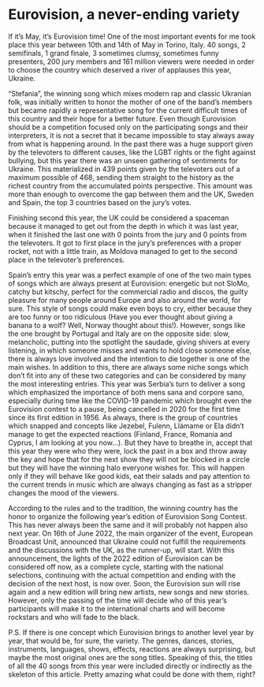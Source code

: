 # Eurovision, a never-ending variety

If it’s May, it’s Eurovision time! One of the most important events for me took place this year between 10th and 14th of May in Torino, Italy. 40 songs, 2 semifinals, 1 grand finale, 3 sometimes clumsy, sometimes funny presenters, 200 jury members and 161 million viewers were needed in order to choose the country which deserved a river of applauses this year, Ukraine. 

“Stefania”, the winning song which mixes modern rap and classic Ukranian folk, was initially written to honor the mother of one of the band’s members but became rapidly a representative song for the current difficult times of this country and their hope for a better future. Even though Eurovision should be a competition focused only on the participating songs and their interpreters, it is not a secret that it became impossible to stay always away from what is happening around. In the past there was a huge support given by the televoters to different causes, like the LGBT rights or the fight against bullying, but this year there was an unseen gathering of sentiments for Ukraine. This materialized in 439 points given by the televoters out of a maximum possible of 468, sending them straight to the history as the richest country from the accumulated points perspective. This amount was more than enough to overcome the gap between them and the UK, Sweden and Spain, the top 3 countries based on the jury’s votes. 

Finishing second this year, the UK could be considered a spaceman because it managed to get out from the depth in which it was last year, when it finished the last one with 0 points from the jury and 0 points from the televoters. It got to first place in the jury’s preferences with a proper rocket, not with a little train, as Moldova managed to get to the second place in the televoter’s preferences. 

Spain’s entry this year was a perfect example of one of the two main types of songs which are always present at Eurovision: energetic but not SloMo, catchy but kitschy, perfect for the commercial radio and discos, the guilty pleasure for many people around Europe and also around the world, for sure. This style of songs could make even boys to cry, either because they are too funny or too ridiculous (Have you ever thought about giving a banana to a wolf? Well, Norway thought about this!). However, songs like the one brought by Portugal and Italy are on the opposite side: slow, melancholic, putting into the spotlight the saudade, giving shivers at every listening, in which someone misses and wants to hold close someone else, there is always love involved and the intention to die together is one of the main wishes. 
In addition to this, there are always some niche songs which don’t fit into any of these two categories and can be considered by many the most interesting entries. This year was Serbia’s turn to deliver a song which emphasized the importance of both mens sana and corpore sano, especially during time like the COVID-19 pandemic which brought even the Eurovision contest to a pause, being cancelled in 2020 for the first time since its first edition in 1956. As always, there is the group of countries which snapped and concepts like Jezebel, Fulenn, Llámame or Ela didn’t manage to get the expected reactions (Finland, France, Romania and Cyprus, I am looking at you now...). But they have to breathe in, accept that this year they were who they were, lock the past in a box and throw away the key and hope that for the next show they will not be blocked in a circle but they will have the winning halo everyone wishes for. This will happen only if they will behave like good kids, eat their salads and pay attention to the current trends in music which are always changing as fast as a stripper changes the mood of the viewers.

According to the rules and to the tradition, the winning country has the honor to organize the following year’s edition of Eurovision Song Contest. This has never always been the same and it will probably not happen also next year. On 16th of June 2022, the main organizer of the event, European Broadcast Unit, announced that Ukraine could not fulfill the requirements and the discussions with the UK, as the runner-up, will start. With this announcement, the lights of the 2022 edition of Eurovision can be considered off now, as a complete cycle, starting with the national selections, continuing with the actual competition and ending with the decision of the next host, is now over. Soon, the Eurovision sun will rise again and a new edition will bring new artists, new songs and new stories. However, only the passing of the time will decide who of this year’s participants will make it to the international charts and will become rockstars and who will fade to the black.

P.S. If there is one concept which Eurovision brings to another level year by year, that would be, for sure, the variety. The genres, dances, stories, instruments, languages, shows, effects, reactions are always surprising, but maybe the most original ones are the song titles. Speaking of this, the titles of all the 40 songs from this year were included directly or indirectly as the skeleton of this article. Pretty amazing what could be done with them, right?
